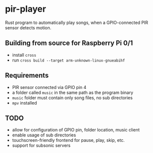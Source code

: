 # pir-player
Rust program to automatically play songs, when a GPIO-connected PIR sensor 
detects motion.

## Building from source for Raspberry Pi 0/1
- install `cross`
- run `cross build --target arm-unknown-linux-gnueabihf`

## Requirements
- PIR sensor connected via GPIO pin 4
- a folder called `music` in the same path as the program binary
- `music` folder must contain only song files, no sub directories
- `mpv` installed

## TODO
- allow for configuration of GPIO pin, folder location, music client
- enable usage of sub directories
- touchscreen-friendly frontend for pause, play, skip, etc.
- support for subsonic servers